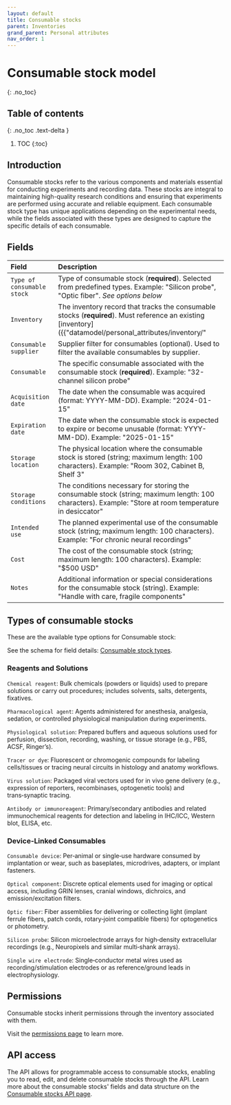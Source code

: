 ```yaml
---
layout: default
title: Consumable stocks
parent: Inventories
grand_parent: Personal attributes
nav_order: 1
---
```


# Consumable stock model
{: .no_toc}

## Table of contents
{: .no_toc .text-delta }

1. TOC
{:toc}

## Introduction

Consumable stocks refer to the various components and materials essential for conducting experiments and recording data. These stocks are integral to maintaining high-quality research conditions and ensuring that experiments are performed using accurate and reliable equipment. Each consumable stock type has unique applications depending on the experimental needs, while the fields associated with these types are designed to capture the specific details of each consumable.

## Fields

| Field | Description |
|:------|:------------|
| ``Type of consumable stock`` | Type of consumable stock (**required**). Selected from predefined types. Example: "Silicon probe", "Optic fiber". *See options below* |
| ``Inventory`` | The inventory record that tracks the consumable stocks (**required**). Must reference an existing [inventory]({{"datamodel/personal_attributes/inventory/"|absolute_url}}). Example: "Lab supplies inventory" |
| ``Consumable supplier`` | Supplier filter for consumables (optional). Used to filter the available consumables by supplier. |
| ``Consumable`` | The specific consumable associated with the consumable stock (**required**). Example: "32-channel silicon probe" |
| ``Acquisition date`` | The date when the consumable was acquired (format: YYYY-MM-DD). Example: "2024-01-15" |
| ``Expiration date`` | The date when the consumable stock is expected to expire or become unusable (format: YYYY-MM-DD). Example: "2025-01-15" |
| ``Storage location`` | The physical location where the consumable stock is stored (string; maximum length: 100 characters). Example: "Room 302, Cabinet B, Shelf 3" |
| ``Storage conditions`` | The conditions necessary for storing the consumable stock (string; maximum length: 100 characters). Example: "Store at room temperature in desiccator" |
| ``Intended use`` | The planned experimental use of the consumable stock (string; maximum length: 100 characters). Example: "For chronic neural recordings" |
| ``Cost`` | The cost of the consumable stock (string; maximum length: 100 characters). Example: "$500 USD" |
| ``Notes`` | Additional information or special considerations for the consumable stock (string). Example: "Handle with care, fragile components" |


## Types of consumable stocks

These are the available type options for Consumable stock:

See the schema for field details: [Consumable stock types]({{"/datamodel/schemas/consumablestock/"|absolute_url}}).

### Reagents and Solutions

`Chemical reagent`: Bulk chemicals (powders or liquids) used to prepare solutions or carry out procedures; includes solvents, salts, detergents, fixatives.

`Pharmacological agent`: Agents administered for anesthesia, analgesia, sedation, or controlled physiological manipulation during experiments.

`Physiological solution`: Prepared buffers and aqueous solutions used for perfusion, dissection, recording, washing, or tissue storage (e.g., PBS, ACSF, Ringer’s).

`Tracer or dye`: Fluorescent or chromogenic compounds for labeling cells/tissues or tracing neural circuits in histology and anatomy workflows.

`Virus solution`: Packaged viral vectors used for in vivo gene delivery (e.g., expression of reporters, recombinases, optogenetic tools) and trans‑synaptic tracing.

`Antibody or immunoreagent`: Primary/secondary antibodies and related immunochemical reagents for detection and labeling in IHC/ICC, Western blot, ELISA, etc.

### Device-Linked Consumables

`Consumable device`: Per‑animal or single‑use hardware consumed by implantation or wear, such as baseplates, microdrives, adapters, or implant fasteners.

`Optical component`: Discrete optical elements used for imaging or optical access, including GRIN lenses, cranial windows, dichroics, and emission/excitation filters.

`Optic fiber`: Fiber assemblies for delivering or collecting light (implant ferrule fibers, patch cords, rotary‑joint compatible fibers) for optogenetics or photometry.

`Silicon probe`: Silicon microelectrode arrays for high‑density extracellular recordings (e.g., Neuropixels and similar multi‑shank arrays).

`Single wire electrode`: Single‑conductor metal wires used as recording/stimulation electrodes or as reference/ground leads in electrophysiology.



## Permissions

Consumable stocks inherit permissions through the inventory associated with them.

Visit the [permissions page]({{"datamodel/permissions/"|absolute_url}}) to learn more.

## API access

The API allows for programmable access to consumable stocks, enabling you to read, edit, and delete consumable stocks through the API. Learn more about the consumable stocks' fields and data structure on the [Consumable stocks API page]({{"api/modules/consumablestock/"|absolute_url}}).
